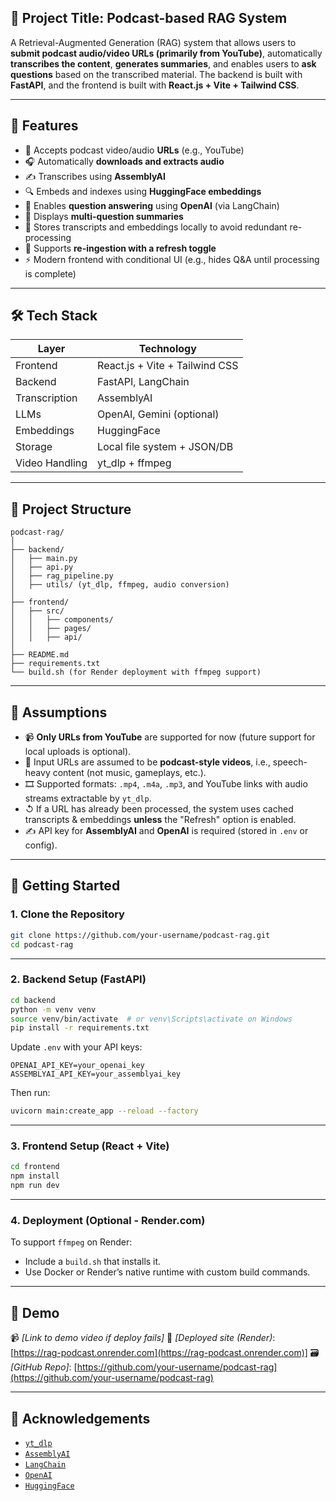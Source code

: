 ## 📌 Project Title: Podcast-based RAG System

A Retrieval-Augmented Generation (RAG) system that allows users to **submit podcast audio/video URLs (primarily from YouTube)**, automatically **transcribes the content**, **generates summaries**, and enables users to **ask questions** based on the transcribed material. The backend is built with **FastAPI**, and the frontend is built with **React.js + Vite + Tailwind CSS**.

---

## 🌟 Features

* 🔗 Accepts podcast video/audio **URLs** (e.g., YouTube)
* 🎧 Automatically **downloads and extracts audio**
* ✍️ Transcribes using **AssemblyAI**
* 🔍 Embeds and indexes using **HuggingFace embeddings**
* 💬 Enables **question answering** using **OpenAI** (via LangChain)
* 📄 Displays **multi-question summaries**
* 📀 Stores transcripts and embeddings locally to avoid redundant re-processing
* 🔁 Supports **re-ingestion with a refresh toggle**
* ⚡ Modern frontend with conditional UI (e.g., hides Q\&A until processing is complete)

---

## 🛠️ Tech Stack

| Layer          | Technology                     |
| -------------- | ------------------------------ |
| Frontend       | React.js + Vite + Tailwind CSS |
| Backend        | FastAPI, LangChain             |
| Transcription  | AssemblyAI                     |
| LLMs           | OpenAI, Gemini (optional)      |
| Embeddings     | HuggingFace                    |
| Storage        | Local file system + JSON/DB    |
| Video Handling | yt\_dlp + ffmpeg               |

---

## 📁 Project Structure

```
podcast-rag/
│
├── backend/
│   ├── main.py
│   ├── api.py
│   ├── rag_pipeline.py
│   ├── utils/ (yt_dlp, ffmpeg, audio conversion)
│
├── frontend/
│   ├── src/
│   │   ├── components/
│   │   ├── pages/
│   │   ├── api/
│
├── README.md
├── requirements.txt
└── build.sh (for Render deployment with ffmpeg support)
```

---

## 🧠 Assumptions

* 📹 **Only URLs from YouTube** are supported for now (future support for local uploads is optional).
* 🎹 Input URLs are assumed to be **podcast-style videos**, i.e., speech-heavy content (not music, gameplays, etc.).
* 🎞️ Supported formats: `.mp4`, `.m4a`, `.mp3`, and YouTube links with audio streams extractable by `yt_dlp`.
* ↺ If a URL has already been processed, the system uses cached transcripts & embeddings **unless** the "Refresh" option is enabled.
* ✍️ API key for **AssemblyAI** and **OpenAI** is required (stored in `.env` or config).

---

## 🚀 Getting Started

### 1. Clone the Repository

```bash
git clone https://github.com/your-username/podcast-rag.git
cd podcast-rag
```

---

### 2. Backend Setup (FastAPI)

```bash
cd backend
python -m venv venv
source venv/bin/activate  # or venv\Scripts\activate on Windows
pip install -r requirements.txt
```

Update `.env` with your API keys:

```env
OPENAI_API_KEY=your_openai_key
ASSEMBLYAI_API_KEY=your_assemblyai_key
```

Then run:

```bash
uvicorn main:create_app --reload --factory
```

---

### 3. Frontend Setup (React + Vite)

```bash
cd frontend
npm install
npm run dev
```

---

### 4. Deployment (Optional - Render.com)

To support `ffmpeg` on Render:

* Include a `build.sh` that installs it.
* Use Docker or Render’s native runtime with custom build commands.

---

## 📸 Demo

📹 *\[Link to demo video if deploy fails]*
🔗 *\[Deployed site (Render)*: [https://rag-podcast.onrender.com](https://rag-podcast.onrender.com)]
🗃 *\[GitHub Repo]*: [https://github.com/your-username/podcast-rag](https://github.com/your-username/podcast-rag)

---

## 🤝 Acknowledgements

* [`yt_dlp`](https://github.com/yt-dlp/yt-dlp)
* [`AssemblyAI`](https://www.assemblyai.com/)
* [`LangChain`](https://github.com/langchain-ai/langchain)
* [`OpenAI`](https://openai.com/)
* [`HuggingFace`](https://huggingface.co/)
